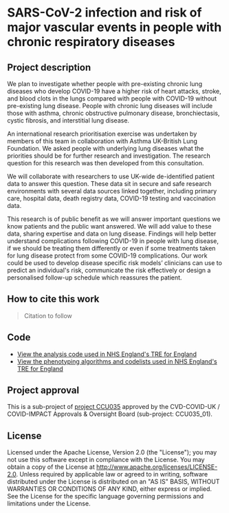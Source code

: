 # SARS-CoV-2 infection and risk of major vascular events in people with chronic respiratory diseases

## Project description

We plan to investigate whether people with pre-existing chronic lung diseases who develop COVID-19 have a higher risk of heart attacks, stroke, and blood clots in the lungs compared with people with COVID-19 without pre-existing lung disease. People with chronic lung diseases will include those with asthma, chronic obstructive pulmonary disease, bronchiectasis, cystic fibrosis, and interstitial lung disease. 

An international research prioritisation exercise was undertaken by members of this team in collaboration with Asthma UK-British Lung Foundation. We asked people with underlying lung diseases what the priorities should be for further research and investigation. The research question for this research was then developed from this consultation.  

We will collaborate with researchers to use UK-wide de-identified patient data to answer this question. These data sit in secure and safe research environments with several data sources linked together, including primary care, hospital data, death registry data, COVID-19 testing and vaccination data. 

This research is of public benefit as we will answer important questions we know patients and the public want answered. We will add value to these data, sharing expertise and data on lung disease. Findings will help better understand complications following COVID-19 in people with lung disease, if we should be treating them differently or even if some treatments taken for lung disease protect from some COVID-19 complications. Our work could be used to develop disease specific risk models’ clinicians can use to predict an individual's risk, communicate the risk effectively or design a personalised follow-up schedule which reassures the patient.

## How to cite this work
> Citation to follow

## Code

* [View the analysis code used in NHS England's TRE for England](https://github.com/BHFDSC/CCU035_01/tree/main/code)
* [View the phenotyping algorithms and codelists used in NHS England's TRE for England](https://github.com/BHFDSC/CCU035_01/tree/main/phenotypes)

## Project approval

This is a sub-project of [project CCU035](https://github.com/BHFDSC/CCU035) approved by the CVD-COVID-UK / COVID-IMPACT Approvals & Oversight Board (sub-project: CCU035_01).

## License

Licensed under the Apache License, Version 2.0 (the "License"); you may not use this software except in compliance with the License. You may obtain a copy of the License at http://www.apache.org/licenses/LICENSE-2.0. Unless required by applicable law or agreed to in writing, software distributed under the License is distributed on an "AS IS" BASIS, WITHOUT WARRANTIES OR CONDITIONS OF ANY KIND, either express or implied. See the License for the specific language governing permissions and limitations under the License.

